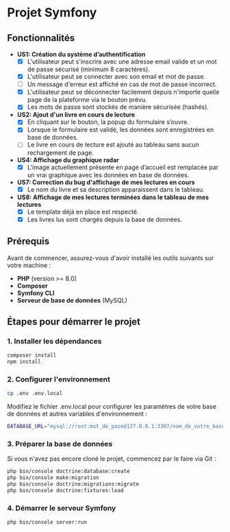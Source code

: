 # Projet Symfony

## Fonctionnalités

- **US1: Création du système d’authentification**
    - [x] L'utilisateur peut s'inscrire avec une adresse email valide et un mot de passe sécurisé (minimum 8 caractères).
    - [x] L'utilisateur peut se connecter avec son email et mot de passe.
    - [ ] Un message d'erreur est affiché en cas de mot de passe incorrect.
    - [x] L'utilisateur peut se déconnecter facilement depuis n'importe quelle page de la plateforme via le bouton prévu.
    - [x] Les mots de passe sont stockés de manière sécurisée (hashés).
- **US2: Ajout d'un livre en cours de lecture**
    - [x] En cliquant sur le bouton, la popup du formulaire s’ouvre.
    - [x] Lorsque le formulaire est validé, les données sont enregistrées en base de données.
    - [ ] Le livre en cours de lecture est ajouté au tableau sans aucun rechargement de page.
- **US4: Affichage du graphique radar**
    - [x] L’image actuellement présente en page d’accueil est remplacée par un vrai graphique avec les données en base de données.
- **US7: Correction du bug d'affichage de mes lectures en cours**
    - [x] Le nom du livre et sa description apparaissent dans le tableau.
- **US8: Affichage de mes lectures terminées dans le tableau de mes lectures**
    - [x] Le template déjà en place est respecté.
    - [x] Les livres lus sont chargés depuis la base de données.

## Prérequis

Avant de commencer, assurez-vous d'avoir installé les outils suivants sur votre machine :

- **PHP** (version >= 8.0)
- **Composer**
- **Symfony CLI**
- **Serveur de base de données** (MySQL)

## Étapes pour démarrer le projet

### 1. Installer les dépendances

```bash
composer install
npm install
```

### 2. Configurer l'environnement

```bash
cp .env .env.local
```

Modifiez le fichier .env.local pour configurer les paramètres de votre base de données et autres variables d'environnement :

```bash
DATABASE_URL="mysql://root:mot_de_pase@127.0.0.1:3307/nom_de_votre_base_de_donnees"
```

### 3. Préparer la base de données

Si vous n'avez pas encore cloné le projet, commencez par le faire via Git :

```bash
php bin/console doctrine:database:create
php bin/console make:migration
php bin/console doctrine:migrations:migrate
php bin/console doctrine:fixtures:load
```

### 4. Démarrer le serveur Symfony

```bash
php bin/console server:run
```

